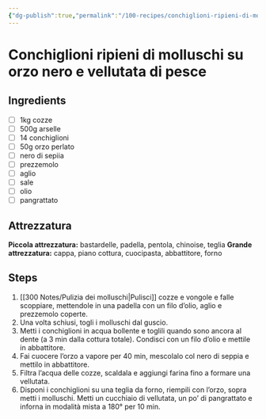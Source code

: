 ```yaml
---
{"dg-publish":true,"permalink":"/100-recipes/conchiglioni-ripieni-di-molluschi-su-orzo-nero-e-vellutata-di-pesce/"}
---
```


# Conchiglioni ripieni di molluschi su orzo nero e vellutata di pesce
## Ingredients
- [ ] 1kg cozze
- [ ] 500g arselle
- [ ] 14 conchiglioni
- [ ] 50g orzo perlato
- [ ] nero di sepiia
- [ ] prezzemolo
- [ ] aglio
- [ ] sale
- [ ] olio 
- [ ] pangrattato
## Attrezzatura
**Piccola attrezzatura:** bastardelle, padella, pentola, chinoise, teglia
**Grande attrezzatura:** cappa, piano cottura, cuocipasta, abbattitore, forno
## Steps
1. [[300 Notes/Pulizia dei molluschi\|Pulisci]] cozze e vongole e falle scoppiare, mettendole in una padella con un filo d’olio, aglio e prezzemolo coperte.
2. Una volta schiusi, togli i molluschi dal guscio.
3. Metti i conchiglioni in acqua bollente e toglili quando sono ancora al dente (a 3 min dalla cottura totale). Condisci con un filo d’olio e mettile in abbattitore.
4. Fai cuocere l’orzo a vapore per 40 min, mescolalo col nero di seppia e mettilo in abbattitore. 
5. Filtra l’acqua delle cozze, scaldala e aggiungi farina fino a formare una vellutata.
6. Disponi i conchiglioni su una teglia da forno, riempili con l’orzo, sopra metti i molluschi. Metti un cucchiaio di vellutata, un po’ di pangrattato e inforna in modalità mista a 180° per 10 min.